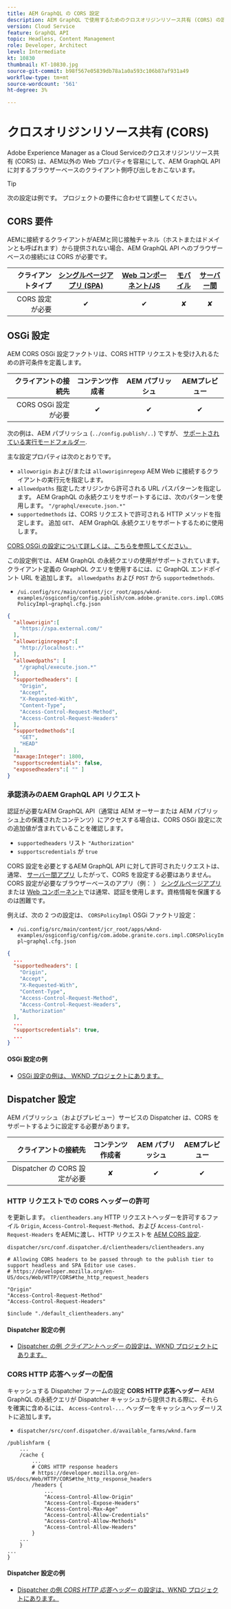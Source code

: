 ```yaml
---
title: AEM GraphQL の CORS 設定
description: AEM GraphQL で使用するためのクロスオリジンリソース共有 (CORS) の設定方法を説明します。
version: Cloud Service
feature: GraphQL API
topic: Headless, Content Management
role: Developer, Architect
level: Intermediate
kt: 10830
thumbnail: KT-10830.jpg
source-git-commit: b98f567e05839db78a1a0a593c106b87af931a49
workflow-type: tm+mt
source-wordcount: '561'
ht-degree: 3%

---
```



# クロスオリジンリソース共有 (CORS)

Adobe Experience Manager as a Cloud Serviceのクロスオリジンリソース共有 (CORS) は、AEM以外の Web プロパティを容易にして、AEM GraphQL API に対するブラウザーベースのクライアント側呼び出しをおこないます。

>[!TIP]
>
> 次の設定は例です。 プロジェクトの要件に合わせて調整してください。

## CORS 要件

AEMに接続するクライアントがAEMと同じ接触チャネル（ホストまたはドメインとも呼ばれます）から提供されない場合、AEM GraphQL API へのブラウザーベースの接続には CORS が必要です。

| クライアントタイプ | [シングルページアプリ (SPA)](../spa.md) | [Web コンポーネント/JS](../web-component.md) | [モバイル](../mobile.md) | [サーバー間](../server-to-server.md) |
|----------------------------:|:---------------------:|:-------------:|:---------:|:----------------:|
| CORS 設定が必要 | ✔ | ✔ | ✘ | ✘ |

## OSGi 設定

AEM CORS OSGi 設定ファクトリは、CORS HTTP リクエストを受け入れるための許可条件を定義します。

| クライアントの接続先 | コンテンツ作成者 | AEM パブリッシュ | AEMプレビュー |
|-------------------------------------:|:----------:|:-------------:|:-------------:|
| CORS OSGi 設定が必要 | ✔ | ✔ | ✔ |


次の例は、AEM パブリッシュ (`../config.publish/..`) ですが、 [サポートされている実行モードフォルダー](https://experienceleague.adobe.com/docs/experience-manager-cloud-service/content/implementing/deploying/configuring-osgi.html#runmode-resolution).

主な設定プロパティは次のとおりです。

+ `alloworigin` および/または `alloworiginregexp` AEM Web に接続するクライアントの実行元を指定します。
+ `allowedpaths` 指定したオリジンから許可される URL パスパターンを指定します。 AEM GraphQL の永続クエリをサポートするには、次のパターンを使用します。 `"/graphql/execute.json.*"`
+ `supportedmethods` は、CORS リクエストで許可される HTTP メソッドを指定します。 追加 `GET`、 AEM GraphQL 永続クエリをサポートするために使用します。

[CORS OSGi の設定について詳しくは、こちらを参照してください。](https://experienceleague.adobe.com/docs/experience-manager-learn/foundation/security/understand-cross-origin-resource-sharing.html?lang=ja)


この設定例では、AEM GraphQL の永続クエリの使用がサポートされています。 クライアント定義の GraphQL クエリを使用するには、に GraphQL エンドポイント URL を追加します。 `allowedpaths` および `POST` から `supportedmethods`.

+ `/ui.config/src/main/content/jcr_root/apps/wknd-examples/osgiconfig/config.publish/com.adobe.granite.cors.impl.CORSPolicyImpl~graphql.cfg.json`

```json
{
  "alloworigin":[
    "https://spa.external.com/"
  ],
  "alloworiginregexp":[
    "http://localhost:.*"
  ],
  "allowedpaths": [
    "/graphql/execute.json.*"
  ],
  "supportedheaders": [
    "Origin",
    "Accept",
    "X-Requested-With",
    "Content-Type",
    "Access-Control-Request-Method",
    "Access-Control-Request-Headers"
  ],
  "supportedmethods":[
    "GET",
    "HEAD"
  ],
  "maxage:Integer": 1800,
  "supportscredentials": false,
  "exposedheaders":[ "" ]
}
```

### 承認済みのAEM GraphQL API リクエスト

認証が必要なAEM GraphQL API（通常は AEM オーサーまたは AEM パブリッシュ上の保護されたコンテンツ）にアクセスする場合は、CORS OSGi 設定に次の追加値が含まれていることを確認します。

+ `supportedheaders` リスト `"Authorization"`
+ `supportscredentials` が `true`

CORS 設定を必要とするAEM GraphQL API に対して許可されたリクエストは、通常、 [サーバー間アプリ](../server-to-server.md) したがって、CORS を設定する必要はありません。 CORS 設定が必要なブラウザーベースのアプリ（例： ） [シングルページアプリ](../spa.md) または [Web コンポーネント](../web-component.md)では通常、認証を使用します。資格情報を保護するのは困難です。

例えば、次の 2 つの設定は、 `CORSPolicyImpl` OSGi ファクトリ設定：

+ `/ui.config/src/main/content/jcr_root/apps/wknd-examples/osgiconfig/config/com.adobe.granite.cors.impl.CORSPolicyImpl~graphql.cfg.json`

```json
{ 
  ...
  "supportedheaders": [
    "Origin",
    "Accept",
    "X-Requested-With",
    "Content-Type",
    "Access-Control-Request-Method",
    "Access-Control-Request-Headers",
    "Authorization"
  ],
  ...
  "supportscredentials": true,
  ...
}
```

#### OSGi 設定の例

+ [OSGi 設定の例は、 WKND プロジェクトにあります。](https://github.com/adobe/aem-guides-wknd/blob/main/ui.config/src/main/content/jcr_root/apps/wknd/osgiconfig/config.publish/com.adobe.granite.cors.impl.CORSPolicyImpl~wknd-graphql.cfg.json)

## Dispatcher 設定

AEM パブリッシュ（およびプレビュー）サービスの Dispatcher は、CORS をサポートするように設定する必要があります。

| クライアントの接続先 | コンテンツ作成者 | AEM パブリッシュ | AEMプレビュー |
|-------------------------------------:|:----------:|:-------------:|:-------------:|
| Dispatcher の CORS 設定が必要 | ✘ | ✔ | ✔ |

### HTTP リクエストでの CORS ヘッダーの許可

を更新します。 `clientheaders.any` HTTP リクエストヘッダーを許可するファイル `Origin`,  `Access-Control-Request-Method`、および `Access-Control-Request-Headers` をAEMに渡し、HTTP リクエストを [AEM CORS 設定](#osgi-configuration).

`dispatcher/src/conf.dispatcher.d/clientheaders/clientheaders.any`

```
# Allowing CORS headers to be passed through to the publish tier to support headless and SPA Editor use cases.
# https://developer.mozilla.org/en-US/docs/Web/HTTP/CORS#the_http_request_headers

"Origin"
"Access-Control-Request-Method"
"Access-Control-Request-Headers"

$include "./default_clientheaders.any"
```

#### Dispatcher 設定の例

+ [Dispatcher の例 _クライアントヘッダー_ の設定は、WKND プロジェクトにあります。](https://github.com/adobe/aem-guides-wknd/blob/main/dispatcher/src/conf.dispatcher.d/clientheaders/clientheaders.any#L10-L12)


### CORS HTTP 応答ヘッダーの配信

キャッシュする Dispatcher ファームの設定 **CORS HTTP 応答ヘッダー** AEM GraphQL の永続クエリが Dispatcher キャッシュから提供される際に、それらを確実に含めるには、 `Access-Control-...` ヘッダーをキャッシュヘッダーリストに追加します。

+ `dispatcher/src/conf.dispatcher.d/available_farms/wknd.farm`

```
/publishfarm {
    ...
    /cache {
        ...
        # CORS HTTP response headers
        # https://developer.mozilla.org/en-US/docs/Web/HTTP/CORS#the_http_response_headers
        /headers {
            ...
            "Access-Control-Allow-Origin"
            "Access-Control-Expose-Headers"
            "Access-Control-Max-Age"
            "Access-Control-Allow-Credentials"
            "Access-Control-Allow-Methods"
            "Access-Control-Allow-Headers"
        }
    ...
    }
...
}
```

#### Dispatcher 設定の例

+ [Dispatcher の例 _CORS HTTP 応答ヘッダー_ の設定は、WKND プロジェクトにあります。](https://github.com/adobe/aem-guides-wknd/blob/main/dispatcher/src/conf.dispatcher.d/available_farms/wknd.farm#L109-L114)
